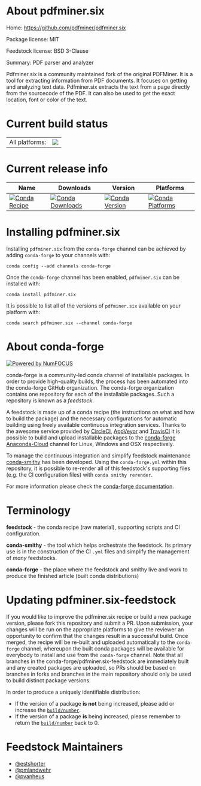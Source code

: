 About pdfminer.six
==================

Home: https://github.com/pdfminer/pdfminer.six

Package license: MIT

Feedstock license: BSD 3-Clause

Summary: PDF parser and analyzer

Pdfminer.six is a community maintained fork of the original PDFMiner.
It is a tool for extracting information from PDF documents.
It focuses on getting and analyzing text data. Pdfminer.six extracts
the text from a page directly from the sourcecode of the PDF.
It can also be used to get the exact location, font or color of the text.


Current build status
====================


<table><tr><td>All platforms:</td>
    <td>
      <a href="https://dev.azure.com/conda-forge/feedstock-builds/_build/latest?definitionId=5954&branchName=master">
        <img src="https://dev.azure.com/conda-forge/feedstock-builds/_apis/build/status/pdfminer.six-feedstock?branchName=master">
      </a>
    </td>
  </tr>
</table>

Current release info
====================

| Name | Downloads | Version | Platforms |
| --- | --- | --- | --- |
| [![Conda Recipe](https://img.shields.io/badge/recipe-pdfminer.six-green.svg)](https://anaconda.org/conda-forge/pdfminer.six) | [![Conda Downloads](https://img.shields.io/conda/dn/conda-forge/pdfminer.six.svg)](https://anaconda.org/conda-forge/pdfminer.six) | [![Conda Version](https://img.shields.io/conda/vn/conda-forge/pdfminer.six.svg)](https://anaconda.org/conda-forge/pdfminer.six) | [![Conda Platforms](https://img.shields.io/conda/pn/conda-forge/pdfminer.six.svg)](https://anaconda.org/conda-forge/pdfminer.six) |

Installing pdfminer.six
=======================

Installing `pdfminer.six` from the `conda-forge` channel can be achieved by adding `conda-forge` to your channels with:

```
conda config --add channels conda-forge
```

Once the `conda-forge` channel has been enabled, `pdfminer.six` can be installed with:

```
conda install pdfminer.six
```

It is possible to list all of the versions of `pdfminer.six` available on your platform with:

```
conda search pdfminer.six --channel conda-forge
```


About conda-forge
=================

[![Powered by NumFOCUS](https://img.shields.io/badge/powered%20by-NumFOCUS-orange.svg?style=flat&colorA=E1523D&colorB=007D8A)](http://numfocus.org)

conda-forge is a community-led conda channel of installable packages.
In order to provide high-quality builds, the process has been automated into the
conda-forge GitHub organization. The conda-forge organization contains one repository
for each of the installable packages. Such a repository is known as a *feedstock*.

A feedstock is made up of a conda recipe (the instructions on what and how to build
the package) and the necessary configurations for automatic building using freely
available continuous integration services. Thanks to the awesome service provided by
[CircleCI](https://circleci.com/), [AppVeyor](https://www.appveyor.com/)
and [TravisCI](https://travis-ci.com/) it is possible to build and upload installable
packages to the [conda-forge](https://anaconda.org/conda-forge)
[Anaconda-Cloud](https://anaconda.org/) channel for Linux, Windows and OSX respectively.

To manage the continuous integration and simplify feedstock maintenance
[conda-smithy](https://github.com/conda-forge/conda-smithy) has been developed.
Using the ``conda-forge.yml`` within this repository, it is possible to re-render all of
this feedstock's supporting files (e.g. the CI configuration files) with ``conda smithy rerender``.

For more information please check the [conda-forge documentation](https://conda-forge.org/docs/).

Terminology
===========

**feedstock** - the conda recipe (raw material), supporting scripts and CI configuration.

**conda-smithy** - the tool which helps orchestrate the feedstock.
                   Its primary use is in the construction of the CI ``.yml`` files
                   and simplify the management of *many* feedstocks.

**conda-forge** - the place where the feedstock and smithy live and work to
                  produce the finished article (built conda distributions)


Updating pdfminer.six-feedstock
===============================

If you would like to improve the pdfminer.six recipe or build a new
package version, please fork this repository and submit a PR. Upon submission,
your changes will be run on the appropriate platforms to give the reviewer an
opportunity to confirm that the changes result in a successful build. Once
merged, the recipe will be re-built and uploaded automatically to the
`conda-forge` channel, whereupon the built conda packages will be available for
everybody to install and use from the `conda-forge` channel.
Note that all branches in the conda-forge/pdfminer.six-feedstock are
immediately built and any created packages are uploaded, so PRs should be based
on branches in forks and branches in the main repository should only be used to
build distinct package versions.

In order to produce a uniquely identifiable distribution:
 * If the version of a package **is not** being increased, please add or increase
   the [``build/number``](https://conda.io/docs/user-guide/tasks/build-packages/define-metadata.html#build-number-and-string).
 * If the version of a package **is** being increased, please remember to return
   the [``build/number``](https://conda.io/docs/user-guide/tasks/build-packages/define-metadata.html#build-number-and-string)
   back to 0.

Feedstock Maintainers
=====================

* [@estshorter](https://github.com/estshorter/)
* [@pmlandwehr](https://github.com/pmlandwehr/)
* [@pvanheus](https://github.com/pvanheus/)

